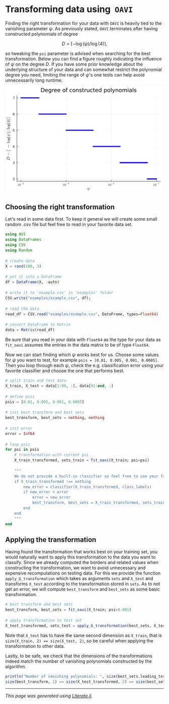 # Transforming data using $\; \texttt{OAVI}$
Finding the right transformation for your data with $\texttt{OAVI}$ is heavily tied to the vanishing parameter $\psi$. As previously stated, $\texttt{OAVI}$ terminates after having constructed polynomials of degree
```math
D = \lceil -\log(\psi)/\log(4) \rceil,
```
so tweaking the `psi` parameter is advised when searching for the best transformation. Below you can find a figure roughly indicating the influence of $\psi$ on the degree $D$. If you have some prior knowledge about the underlying structure of your data and can somewhat restrict the polynomial degree you need, limiting the range of $\psi$'s one tests can help avoid unnecessarily long runtime.

![Degree of terms](oavi_poly_deg.svg)

## Choosing the right transformation

Let's read in some data first. To keep it general we will create some small random .csv file but feel free to read in your favorite data set.

````julia docs_find_transform
using AVI
using DataFrames
using CSV
using Random

# create data
X = rand(100, 3)

# put it into a DataFrame
df = DataFrame(X, :auto)

# write it to 'example.csv' in 'examples' folder
CSV.write("examples/example.csv", df);

# read the data
read_df = CSV.read("examples/example.csv", DataFrame, types=Float64)

# convert DataFrame to Matrix
data = Matrix(read_df)
````

Be sure that you read in your data with `Float64` as the type for your data as `fit_oavi` assumes the entries in the data matrix to be of type `Float64`.

Now we can start finding which $\psi$ works best for us. Choose some values for $\psi$ you want to test, for example `psis = [0.01, 0.005, 0.001, 0.0005]`. Then you loop through each $\psi$, check the e.g. classification error using your favorite classifier and choose the one that performs best.

````julia docs_find_transform
# split train and test data
X_train, X_test = data[1:90, :], data[91:end, :]

# define psis
psis = [0.01, 0.005, 0.001, 0.0005]

# init best transform and best sets
best_transform, best_sets = nothing, nothing

# init error
error = Inf64

# loop psis
for psi in psis
    # transformation with current psi
    X_train_transformed, sets_train = fit_oavi(X_train; psi=psi)

    """
    We do not provide a built-in classifier so feel free to use your favorite one here.
    if X_train_transformed !== nothing
        new_error = classifier(X_train_transformed, class_labels)
        if new_error < error
            error = new_error
            best_transform, best_sets = X_train_transformed, sets_train
        end
    end
    """
end
````

## Applying the transformation
Having found the transformation that works best on your training set, you would naturally want to apply this transformation to the data you want to classify. Since we already computed the borders and related values when constructing the transformation, we want to avoid unnecessary and expensive recomputations on testing data. For this we provide the function `apply_G_transformation` which takes as arguments `sets` and `X_test` and transforms `X_test` according to the transformation stored in `sets`. As to not get an error, we will compute `best_transform` and `best_sets` as some basic transformation.

````julia docs_find_transform
# best transform and best sets
best_transform, best_sets = fit_oavi(X_train; psi=0.001)

# apply transformation to test set
X_test_transformed, sets_test = apply_G_transformation(best_sets, X_test)
````

Note that `X_test` has to have the same second dimension as `X_train`, that is `size(X_train, 2) == size(X_test, 2)`, so be careful when applying the transformation to other data.

Lastly, to be safe, we check that the dimensions of the transformations indeed match the number of vanishing polynomials constructed by the algorithm.

````julia docs_find_transform
println("Number of vanishing polynomials: ", size(best_sets.leading_terms, 2))
size(best_transform, 2) == size(X_test_transformed, 2) == size(best_sets.leading_terms, 2)
````

---

*This page was generated using [Literate.jl](https://github.com/fredrikekre/Literate.jl).*

